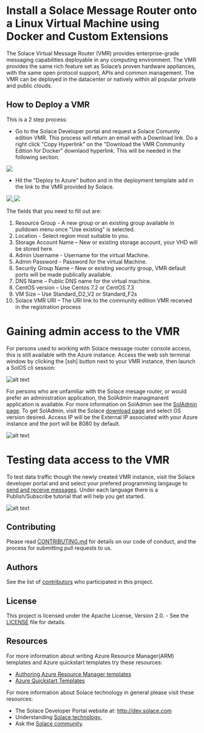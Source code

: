 # Install a Solace Message Router onto a Linux Virtual Machine using Docker and Custom Extensions

The Solace Virtual Message Router (VMR) provides enterprise-grade messaging capabilities deployable in any computing environment. The VMR provides the same rich feature set as Solace’s proven hardware appliances, with the same open protocol support, APIs and common management. The VMR can be deployed in the datacenter or natively within all popular private and public clouds. 

How to Deploy a VMR
-------------------
This is a 2 step process:

* Go to the Solace Developer portal and request a Solace Comunity edition VMR. This process will return an email with a Download link. Do a right click "Copy Hyperlink" on the "Download the VMR Community Edition for Docker" downlaod hyperlink.  This will be needed in the following section.

<a href="http://dev.solace.com/downloads/download_vmr-ce-docker" target="_blank">
    <img src="https://raw.githubusercontent.com/SolaceLabs/solace-azure-quickstart-template/master/images/register.png"/>
</a>

* Hit the "Deploy to Azure" button and in the deployment template add in the link to the VMR provided by Solace. 

<a href="https://portal.azure.com/#create/Microsoft.Template/uri/https%3A%2F%2Fraw.githubusercontent.com%2FSolaceLabs%2Fsolace-azure-quickstart-template%2Fmaster%2Fazuredeploy.json" target="_blank">
    <img src="http://azuredeploy.net/deploybutton.png"/>
</a>
<a href="http://armviz.io/#/?load=https%3A%2F%2Fraw.githubusercontent.com%2FSolaceLabs%2Fsolace-azure-quickstart-template%2Fmaster2Fazuredeploy.json" target="_blank">
    <img src="http://armviz.io/visualizebutton.png"/>
</a>

The fields that you need to fill out are:
1. Resource Group - A new group or an existing group available in pulldown menu once "Use existing" is selected.
2. Location - Select region most suitable to you.
3. Storage Account Name – New or existing storage account, your VHD will be stored here.
4. Admin Username - Username for the virtual Machine.
5. Admin Password - Password for the virtual Machine.
6. Security Group Name – New or existing security group, VMR default ports will be made publically available.
7. DNS Name – Public DNS name for the virtual machine.
8. CentOS version – Use Centos 7.2 or CentOS 7.3
9. VM Size – Use Standard_D2_V2 or Standard_F2s
10. Solace VMR URI – The URI link to the community edition VMR received in the registration process

# Gaining admin access to the VMR

For persons used to working with Solace message router console access, this is still available with the Azure instance.  Access the web ssh terminal window by clicking the [ssh] button next to your VMR instance,  then launch a SolOS cli session:

![alt text](https://raw.githubusercontent.com/SolaceLabs/solace-azure-quickstart-template/master/images/azure_console.png "console with SolOS cli")

For persons who are unfamiliar with the Solace mesage router, or would prefer an administration application, the SolAdmin managmanent application is available.  For more information on SolAdmin see the [SolAdmin page](http://dev.solace.com/tech/soladmin/).  To get SolAdmin, visit the Solace [download page](http://dev.solace.com/downloads/) and select OS version desired.  Access IP will be the External IP associated with your Azure instance and the port will be 8080 by default.

![alt text](https://raw.githubusercontent.com/SolaceLabs/solace-azure-quickstart-template/master/images/azure-soladmin.png "soladmin connection to gce")

# Testing data access to the VMR

To test data traffic though the newly created VMR instance, visit the Solace developer portal and and select your prefered programming langauge to [send and receive messages](http://dev.solace.com/get-started/send-receive-messages/). Under each language there is a Publish/Subscribe tutorial that will help you get started.

![alt text](https://raw.githubusercontent.com/SolaceLabs/solace-azure-quickstart-template/master/images/solace_tutorial.png "getting started publish/subscribe")

## Contributing

Please read [CONTRIBUTING.md](CONTRIBUTING.md) for details on our code of conduct, and the process for submitting pull requests to us.

## Authors

See the list of [contributors](https://github.com/azure-quickstart-templates/solace-community-edition/graphs/contributors) who participated in this project.

## License

This project is licensed under the Apache License, Version 2.0. - See the [LICENSE](LICENSE) file for details.

## Resources

For more information about writing Azure Resource Manager(ARM) templates and Azure quickstart templates try these resources:

- [Authoring Azure Resource Manager templates](https://docs.microsoft.com/en-us/azure/azure-resource-manager/resource-group-authoring-templates)
- [Azure Quickstart Templates](https://azure.microsoft.com/en-us/resources/templates/)

For more information about Solace technology in general please visit these resources:

- The Solace Developer Portal website at: http://dev.solace.com
- Understanding [Solace technology.](http://dev.solace.com/tech/)
- Ask the [Solace community](http://dev.solace.com/community/).
